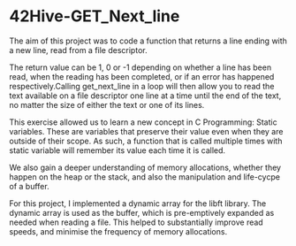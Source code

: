 # 42Hive-GET_Next_line

The aim of this project was to code a function that returns a line ending with a new line, read from a file descriptor.

The return value can be 1, 0 or -1 depending on whether a line has been read, when the reading has been completed, or if an error has happened respectively.Calling get_next_line in a loop will then allow you to read the text available on a file descriptor one line at a time until the end of the text, no matter the size of either the text or one of its lines.

This exercise allowed us to learn a new concept in C Programming: Static variables. These are variables that preserve their value even when they are outside of their scope. As such, a function that is called multiple times with static variable will remember its value each time it is called.

We also gain a deeper understanding of memory allocations, whether they happen on the heap or the stack, and also the manipulation and life-cycpe of a buffer.

For this project, I implemented a dynamic array for the libft library. The dynamic array is used as the buffer, which is pre-emptively expanded as needed when reading a file. This helped to substantially improve read speeds, and minimise the frequency of memory allocations.
